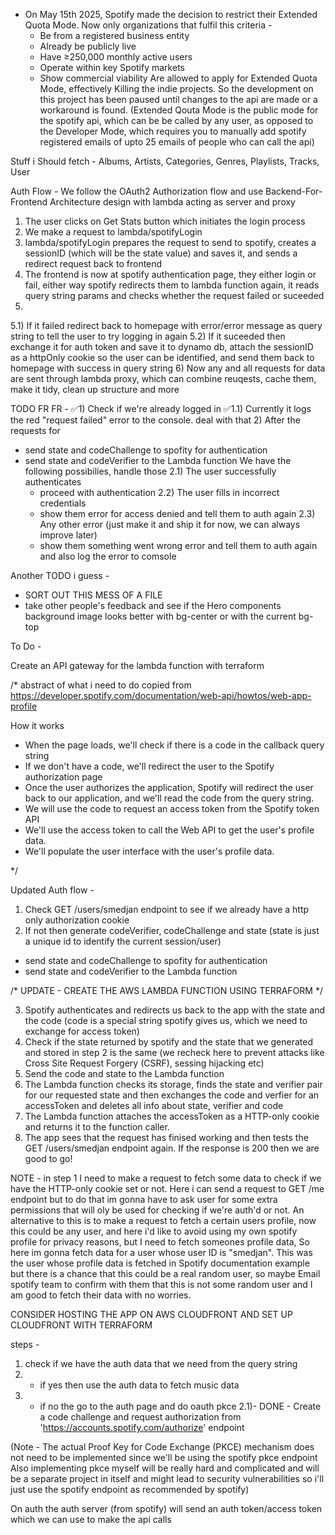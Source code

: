 - On May 15th 2025, Spotify made the decision to restrict their Extended Quota Mode. Now only organizations that fulfil this criteria -
  - Be from a registered business entity
  - Already be publicly live 
  - Have ≥250,000 monthly active users
  - Operate within key Spotify markets
  - Show commercial viability
  Are allowed to apply for Extended Quota Mode, effectively Killing the indie projects. So the development on this project has been paused
  until changes to the api are made or a workaround is found.
  (Extended Qouta Mode is the public mode for the spotify api, which can be be called by any user, as opposed to the Developer
  Mode, which requires you to manually add spotify registered emails of upto 25 emails of people who can call the api)

Stuff i Should fetch -
Albums, Artists, Categories, Genres, Playlists, Tracks, User


Auth Flow -
We follow the OAuth2 Authorization flow and use Backend-For-Frontend Architecture design with lambda acting as server and proxy
1) The user clicks on Get Stats button which initiates the login process
2) We make a request to lambda/spotifyLogin
3) lambda/spotifyLogin prepares the request to send to spotify, creates a sessionID (which will be the state value) and saves it, and sends a redirect request back to frontend
4) The frontend is now at spotify authentication page, they either login or fail, either way spotify redirects them to lambda function again, it reads query string params and checks whether the request failed or suceeded
5) 
  5.1) If it failed redirect back to homepage with error/error message as query string to tell the user to try logging in again
  5.2) If it suceeded then exchange it for auth token and save it to dynamo db, attach the sessionID as a httpOnly cookie so the user can be identified, and send them back to homepage with success in query string
6) Now any and all requests for data are sent through lambda proxy, which can combine reuqests, cache them, make it tidy, clean up structure and more











TODO FR FR - 
✅1) Check if we're already logged in
✅1.1) Currently it logs the red "request failed" error to the console. deal with that
2) After the requests for
  - send state and codeChallenge to spofity for authentication
  - send state and codeVerifier to the Lambda function
  We have the following possibilies, handle those
  2.1) The user successfully authenticates 
    - proceed with authentication
  2.2) The user fills in incorrect credentials
    - show them error for access denied and tell them to auth again
  2.3) Any other error (just make it and ship it for now, we can always improve later)
    - show them something went wrong error and tell them to auth again and also log the error to comsole









Another TODO i guess - 
- SORT OUT THIS MESS OF A FILE
- take other people's feedback and see if the Hero components background image looks better with bg-center or with the current bg-top


To Do -

Create an API gateway for the lambda function with terraform



/* abstract of what i need to do copied from https://developer.spotify.com/documentation/web-api/howtos/web-app-profile

How it works
- When the page loads, we'll check if there is a code in the callback query string
- If we don't have a code, we'll redirect the user to the Spotify authorization page
- Once the user authorizes the application, Spotify will redirect the user back to our application, and we'll read the code from the query string.
- We will use the code to request an access token from the Spotify token API
- We'll use the access token to call the Web API to get the user's profile data.
- We'll populate the user interface with the user's profile data.

*/

Updated Auth flow -
1) Check GET /users/smedjan endpoint to see if we already have a http only authorization cookie
2) If not then generate codeVerifier, codeChallenge and state (state is just a unique id to identify the current session/user)
- send state and codeChallenge to spofity for authentication
- send state and codeVerifier to the Lambda function

/* UPDATE - CREATE THE AWS LAMBDA FUNCTION USING TERRAFORM */

3) Spotify authenticates and redirects us back to the app with the state and the code (code is a special string spotify gives us, which we need to exchange for access token)
4) Check if the state returned by spotify and the state that we generated and stored in step 2 is the same (we recheck here to prevent attacks like Cross Site Request Forgery (CSRF), sessing hijacking etc)
5) Send the code and state to the Lambda function
6) The Lambda function checks its storage, finds the state and verifier pair for our requested state and then exchanges the code and verfier for an accessToken and deletes all info about state, verifier and code
7) The Lambda function attaches the accessToken as a HTTP-only cookie and returns it to the function caller.
8) The app sees that the request has finised working and then tests the GET /users/smedjan endpoint again. If the response is 200 then we are good to go! 


NOTE - in step 1 I need to make a request to fetch some data to check if we have the HTTP-only cookie set or not. Here i can send a request to GET /me endpoint but to do that im gonna have to ask user for some extra permissions that will oly be used for checking if we're auth'd or not. An alternative to this is to make a request to fetch a certain users profile, now this could be any user, and here i'd like to avoid using my own spotify profile for privacy reasons, but I need to fetch someones profile data, So here im gonna fetch data for a user whose user ID is "smedjan". This was the user whose profile data is fetched in Spotify documentation example but there is a chance that this could be a real random user, so maybe Email spotify team to confirm with them that this is not some random user and I am good to fetch their data with no worries.

CONSIDER HOSTING THE APP ON AWS CLOUDFRONT AND SET UP CLOUDFRONT WITH TERRAFORM

steps - 
1) check if we have the auth data that we need from the query string
2) - if yes then use the auth data to fetch music data
2) - if no the go to the auth page and do oauth pkce
  2.1)- DONE - Create a code challenge and request authorization from 'https://accounts.spotify.com/authorize' endpoint
  


  (Note - The actual Proof Key for Code Exchange (PKCE) mechanism does not need to be implemented since we'll be using the spotify pkce endpoint
  Also implementing pkce myself will be really hard and complicated and will be a separate project in itself and might lead to security vulnerabilities so i'll just use the spotify endpoint as recommended by spotify)

On auth the auth server (from spotify) will send an auth token/access token which we can use to make the api calls
